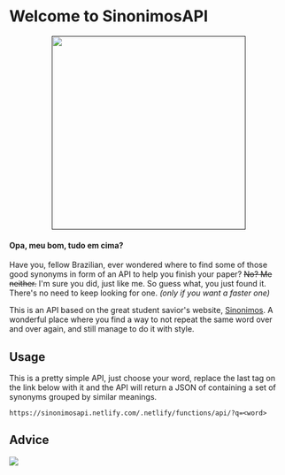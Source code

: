 
# Welcome to SinonimosAPI 
<a align="center" href="" target="_blank">
 <p>
  <img src="https://i.imgur.com/K3wvK7Z.png" width="350">
 </p>
</a>

#### Opa, meu bom, tudo em cima?
Have you, fellow Brazilian, ever wondered where to find some of those good synonyms in form of an API to help you finish your paper? ~~No? Me neither.~~ I'm sure you did, just like me.
So guess what, you just found it. There's no need to keep looking for one. *(only if you want a faster one)*

This is an API based on the great student savior's website, [Sinonimos](https://www.sinonimos.com.br/). A wonderful place where you find a way to not repeat the same word over and over again, and still manage to do it with style.



## Usage
This is a pretty simple API, just choose your word, replace the last tag on the link below with it and the API will return a JSON of containing a set of synonyms grouped by similar meanings.

	https://sinonimosapi.netlify.com/.netlify/functions/api/?q=<word>


## Advice 

![](https://en.meming.world/images/en/thumb/b/be/But_It%27s_Honest_Work.jpg/300px-But_It%27s_Honest_Work.jpg)
